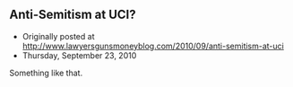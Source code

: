 ## Anti-Semitism at UCI?

 * Originally posted at http://www.lawyersgunsmoneyblog.com/2010/09/anti-semitism-at-uci
 * Thursday, September 23, 2010

Something like that.